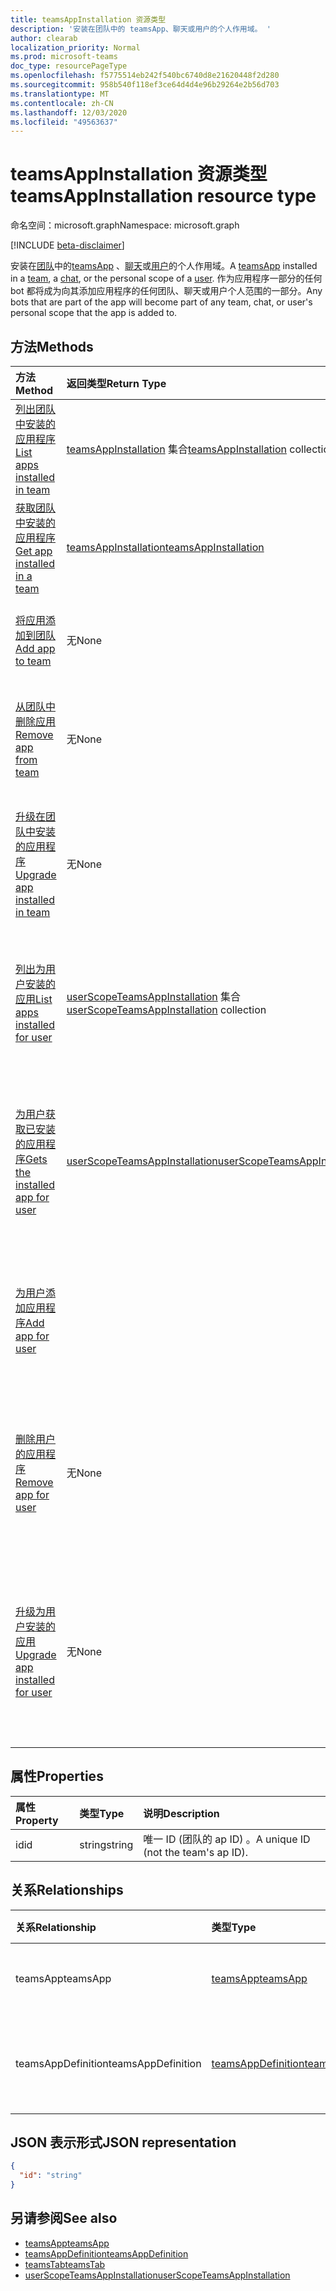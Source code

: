 ```yaml
---
title: teamsAppInstallation 资源类型
description: '安装在团队中的 teamsApp、聊天或用户的个人作用域。 '
author: clearab
localization_priority: Normal
ms.prod: microsoft-teams
doc_type: resourcePageType
ms.openlocfilehash: f5775514eb242f540bc6740d8e21620448f2d280
ms.sourcegitcommit: 958b540f118ef3ce64d4d4e96b29264e2b56d703
ms.translationtype: MT
ms.contentlocale: zh-CN
ms.lasthandoff: 12/03/2020
ms.locfileid: "49563637"
---
```

# <a name="teamsappinstallation-resource-type"></a><span data-ttu-id="d46d1-103">teamsAppInstallation 资源类型</span><span class="sxs-lookup"><span data-stu-id="d46d1-103">teamsAppInstallation resource type</span></span>

<span data-ttu-id="d46d1-104">命名空间：microsoft.graph</span><span class="sxs-lookup"><span data-stu-id="d46d1-104">Namespace: microsoft.graph</span></span>

[!INCLUDE [beta-disclaimer](../../includes/beta-disclaimer.md)]

<span data-ttu-id="d46d1-105">安装在[团队](team.md)中的[teamsApp](teamsapp.md) 、[聊天](chat.md)或[用户](user.md)的个人作用域。</span><span class="sxs-lookup"><span data-stu-id="d46d1-105">A [teamsApp](teamsapp.md) installed in a [team](team.md), a [chat](chat.md), or the personal scope of a [user](user.md).</span></span> <span data-ttu-id="d46d1-106">作为应用程序一部分的任何 bot 都将成为向其添加应用程序的任何团队、聊天或用户个人范围的一部分。</span><span class="sxs-lookup"><span data-stu-id="d46d1-106">Any bots that are part of the app will become part of any team, chat, or user's personal scope that the app is added to.</span></span>

## <a name="methods"></a><span data-ttu-id="d46d1-107">方法</span><span class="sxs-lookup"><span data-stu-id="d46d1-107">Methods</span></span>

| <span data-ttu-id="d46d1-108">方法</span><span class="sxs-lookup"><span data-stu-id="d46d1-108">Method</span></span>       | <span data-ttu-id="d46d1-109">返回类型</span><span class="sxs-lookup"><span data-stu-id="d46d1-109">Return Type</span></span>  |<span data-ttu-id="d46d1-110">说明</span><span class="sxs-lookup"><span data-stu-id="d46d1-110">Description</span></span>|
|:---------------|:--------|:----------|
|[<span data-ttu-id="d46d1-111">列出团队中安装的应用程序</span><span class="sxs-lookup"><span data-stu-id="d46d1-111">List apps installed in team</span></span>](../api/teamsappinstallation-list.md) | <span data-ttu-id="d46d1-112">[teamsAppInstallation](teamsappinstallation.md) 集合</span><span class="sxs-lookup"><span data-stu-id="d46d1-112">[teamsAppInstallation](teamsappinstallation.md) collection</span></span> | <span data-ttu-id="d46d1-113">列出在团队中安装的应用程序。</span><span class="sxs-lookup"><span data-stu-id="d46d1-113">Lists apps installed in a team.</span></span>|
|[<span data-ttu-id="d46d1-114">获取团队中安装的应用程序</span><span class="sxs-lookup"><span data-stu-id="d46d1-114">Get app installed in a team</span></span>](../api/team-get-installedapps.md) | [<span data-ttu-id="d46d1-115">teamsAppInstallation</span><span class="sxs-lookup"><span data-stu-id="d46d1-115">teamsAppInstallation</span></span>](teamsappinstallation.md) | <span data-ttu-id="d46d1-116">列出在团队中安装的应用程序。</span><span class="sxs-lookup"><span data-stu-id="d46d1-116">Lists apps installed in a team.</span></span>|
|[<span data-ttu-id="d46d1-117">将应用添加到团队</span><span class="sxs-lookup"><span data-stu-id="d46d1-117">Add app to team</span></span>](../api/teamsappinstallation-add.md) |<span data-ttu-id="d46d1-118">无</span><span class="sxs-lookup"><span data-stu-id="d46d1-118">None</span></span> | <span data-ttu-id="d46d1-119">将应用添加（安装）到团队。</span><span class="sxs-lookup"><span data-stu-id="d46d1-119">Adds (installs) an app to a team.</span></span>|
|[<span data-ttu-id="d46d1-120">从团队中删除应用</span><span class="sxs-lookup"><span data-stu-id="d46d1-120">Remove app from team</span></span>](../api/teamsappinstallation-delete.md) | <span data-ttu-id="d46d1-121">无</span><span class="sxs-lookup"><span data-stu-id="d46d1-121">None</span></span> | <span data-ttu-id="d46d1-122">从团队中删除应用) 的 (卸载。</span><span class="sxs-lookup"><span data-stu-id="d46d1-122">Removes (uninstalls) an app from a team.</span></span>|
|[<span data-ttu-id="d46d1-123">升级在团队中安装的应用程序</span><span class="sxs-lookup"><span data-stu-id="d46d1-123">Upgrade app installed in team</span></span>](../api/teamsappinstallation-upgrade.md) | <span data-ttu-id="d46d1-124">无</span><span class="sxs-lookup"><span data-stu-id="d46d1-124">None</span></span> | <span data-ttu-id="d46d1-125">升级到团队中安装的应用程序的最新版本。</span><span class="sxs-lookup"><span data-stu-id="d46d1-125">Upgrades to the latest version of the app installed in team.</span></span>|
|[<span data-ttu-id="d46d1-126">列出为用户安装的应用</span><span class="sxs-lookup"><span data-stu-id="d46d1-126">List apps installed for user</span></span>](../api/userteamwork-list-installedapps.md) | <span data-ttu-id="d46d1-127">[userScopeTeamsAppInstallation](userscopeteamsappinstallation.md) 集合</span><span class="sxs-lookup"><span data-stu-id="d46d1-127">[userScopeTeamsAppInstallation](userscopeteamsappinstallation.md) collection</span></span> | <span data-ttu-id="d46d1-128">列出在用户的个人范围内安装的应用程序。</span><span class="sxs-lookup"><span data-stu-id="d46d1-128">Lists apps installed in the personal scope of a user.</span></span>|
|[<span data-ttu-id="d46d1-129">为用户获取已安装的应用程序</span><span class="sxs-lookup"><span data-stu-id="d46d1-129">Gets the installed app for user</span></span>](../api/userteamwork-get-installedapps.md)| [<span data-ttu-id="d46d1-130">userScopeTeamsAppInstallation</span><span class="sxs-lookup"><span data-stu-id="d46d1-130">userScopeTeamsAppInstallation</span></span>](userscopeteamsappinstallation.md) | <span data-ttu-id="d46d1-131">列出在用户的个人范围内安装的指定应用程序。</span><span class="sxs-lookup"><span data-stu-id="d46d1-131">Lists the specified app installed in the personal scope of a user.</span></span> |
|[<span data-ttu-id="d46d1-132">为用户添加应用程序</span><span class="sxs-lookup"><span data-stu-id="d46d1-132">Add app for user</span></span>](../api/userteamwork-add-installedapps.md) | | <span data-ttu-id="d46d1-133">添加 (安装) 用户的个人作用域中的应用程序。</span><span class="sxs-lookup"><span data-stu-id="d46d1-133">Adds (installs) an app in the personal scope of a user.</span></span>|
|[<span data-ttu-id="d46d1-134">删除用户的应用程序</span><span class="sxs-lookup"><span data-stu-id="d46d1-134">Remove app for user</span></span>](../api/userteamwork-delete-installedapps.md) | <span data-ttu-id="d46d1-135">无</span><span class="sxs-lookup"><span data-stu-id="d46d1-135">None</span></span> | <span data-ttu-id="d46d1-136">删除) 用户的个人作用域中的应用程序 (卸载。</span><span class="sxs-lookup"><span data-stu-id="d46d1-136">Removes (uninstalls) an app in the personal scope of a user.</span></span>|
|[<span data-ttu-id="d46d1-137">升级为用户安装的应用</span><span class="sxs-lookup"><span data-stu-id="d46d1-137">Upgrade app installed for user</span></span>](../api/userteamwork-upgrade-installedapps.md) | <span data-ttu-id="d46d1-138">无</span><span class="sxs-lookup"><span data-stu-id="d46d1-138">None</span></span> | <span data-ttu-id="d46d1-139">升级到在用户的个人范围内安装的最新版本的应用程序。</span><span class="sxs-lookup"><span data-stu-id="d46d1-139">Upgrades to the latest version of the app installed in the personal scope of a user.</span></span>|

## <a name="properties"></a><span data-ttu-id="d46d1-140">属性</span><span class="sxs-lookup"><span data-stu-id="d46d1-140">Properties</span></span>

| <span data-ttu-id="d46d1-141">属性</span><span class="sxs-lookup"><span data-stu-id="d46d1-141">Property</span></span>            | <span data-ttu-id="d46d1-142">类型</span><span class="sxs-lookup"><span data-stu-id="d46d1-142">Type</span></span>     | <span data-ttu-id="d46d1-143">说明</span><span class="sxs-lookup"><span data-stu-id="d46d1-143">Description</span></span> |
|:------------------- |:-------- |:----------- |
| <span data-ttu-id="d46d1-144">id</span><span class="sxs-lookup"><span data-stu-id="d46d1-144">id</span></span>                  | <span data-ttu-id="d46d1-145">string</span><span class="sxs-lookup"><span data-stu-id="d46d1-145">string</span></span>   | <span data-ttu-id="d46d1-146">唯一 ID (团队的 ap ID) 。</span><span class="sxs-lookup"><span data-stu-id="d46d1-146">A unique ID (not the team's ap ID).</span></span> |

## <a name="relationships"></a><span data-ttu-id="d46d1-147">关系</span><span class="sxs-lookup"><span data-stu-id="d46d1-147">Relationships</span></span>

| <span data-ttu-id="d46d1-148">关系</span><span class="sxs-lookup"><span data-stu-id="d46d1-148">Relationship</span></span>   | <span data-ttu-id="d46d1-149">类型</span><span class="sxs-lookup"><span data-stu-id="d46d1-149">Type</span></span>    | <span data-ttu-id="d46d1-150">说明</span><span class="sxs-lookup"><span data-stu-id="d46d1-150">Description</span></span> |
|:---------------|:--------|:----------|
|<span data-ttu-id="d46d1-151">teamsApp</span><span class="sxs-lookup"><span data-stu-id="d46d1-151">teamsApp</span></span>|[<span data-ttu-id="d46d1-152">teamsApp</span><span class="sxs-lookup"><span data-stu-id="d46d1-152">teamsApp</span></span>](teamsapp.md)| <span data-ttu-id="d46d1-153">已安装的应用程序。</span><span class="sxs-lookup"><span data-stu-id="d46d1-153">The app that is installed.</span></span> |
|<span data-ttu-id="d46d1-154">teamsAppDefinition</span><span class="sxs-lookup"><span data-stu-id="d46d1-154">teamsAppDefinition</span></span>|[<span data-ttu-id="d46d1-155">teamsAppDefinition</span><span class="sxs-lookup"><span data-stu-id="d46d1-155">teamsAppDefinition</span></span>](teamsappdefinition.md)| <span data-ttu-id="d46d1-156">此版本的应用程序的详细信息。</span><span class="sxs-lookup"><span data-stu-id="d46d1-156">The details of this version of the app.</span></span> |

## <a name="json-representation"></a><span data-ttu-id="d46d1-157">JSON 表示形式</span><span class="sxs-lookup"><span data-stu-id="d46d1-157">JSON representation</span></span>

<!-- {
  "blockType": "resource",
  "@odata.type": "microsoft.graph.teamsAppInstallation",
  "baseType": "microsoft.graph.entity"
}-->

```json
{
  "id": "string"
}
```

## <a name="see-also"></a><span data-ttu-id="d46d1-158">另请参阅</span><span class="sxs-lookup"><span data-stu-id="d46d1-158">See also</span></span>

- [<span data-ttu-id="d46d1-159">teamsApp</span><span class="sxs-lookup"><span data-stu-id="d46d1-159">teamsApp</span></span>](teamsapp.md)
- [<span data-ttu-id="d46d1-160">teamsAppDefinition</span><span class="sxs-lookup"><span data-stu-id="d46d1-160">teamsAppDefinition</span></span>](teamsappdefinition.md)
- [<span data-ttu-id="d46d1-161">teamsTab</span><span class="sxs-lookup"><span data-stu-id="d46d1-161">teamsTab</span></span>](../resources/teamstab.md)
- [<span data-ttu-id="d46d1-162">userScopeTeamsAppInstallation</span><span class="sxs-lookup"><span data-stu-id="d46d1-162">userScopeTeamsAppInstallation</span></span>](../resources/userscopeteamsappinstallation.md)

<!-- uuid: 8fcb5dbc-d5aa-4681-8e31-b001d5168d79
2015-10-25 14:57:30 UTC -->
<!--
{
  "type": "#page.annotation",
  "description": "teamsApp resource",
  "keywords": "",
  "section": "documentation",
  "tocPath": "",
  "suppressions": []
}
-->



